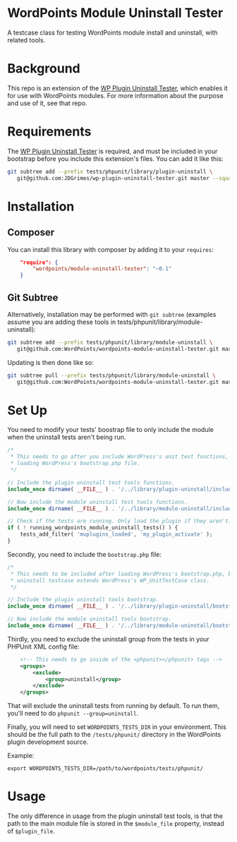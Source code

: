 WordPoints Module Uninstall Tester
==========================

A testcase class for testing WordPoints module install and uninstall, with related
tools.

# Background #

This repo is an extension of the [WP Plugin Uninstall
Tester](https://github.com/JDGrimes/wp-plugin-uninstall-tester), which enables it for
use with WordPoints modules. For more information about the purpose and use of it,
see that repo.

# Requirements #

The [WP Plugin Uninstall
Tester](https://github.com/JDGrimes/wp-plugin-uninstall-tester) is required, and must
be included in your bootstrap before you include this extension's files. You can add
it like this:

```bash
git subtree add --prefix tests/phpunit/library/plugin-uninstall \
   git@github.com:JDGrimes/wp-plugin-uninstall-tester.git master --squash
```

# Installation #

## Composer ##
You can install this library with composer by adding it to your `requires`:

```json
    "require": {
        "wordpoints/module-uninstall-tester": "~0.1"
    }
```

## Git Subtree ##
Alternatively, installation may be performed with `git subtree` (examples assume you
are adding these tools in tests/phpunit/library/module-uninstall):

```bash
git subtree add --prefix tests/phpunit/library/module-uninstall \
   git@github.com:WordPoints/wordpoints-module-uninstall-tester.git master --squash
```

Updating is then done like so:

```bash
git subtree pull --prefix tests/phpunit/library/module-uninstall \
   git@github.com:WordPoints/wordpoints-module-uninstall-tester.git master --squash
```

# Set Up #

You need to modify your tests' boostrap file to only include the module when the
uninstall tests aren't being run.

```php
/*
 * This needs to go after you include WordPress's unit test functions, but before
 * loading WordPress's bootstrap.php file.
 */

// Include the plugin uninstall test tools functions.
include_once dirname( __FILE__ ) . '/../library/plugin-uninstall/includes/functions.php';

// Now include the module uninstall test tools functions.
include_once dirname( __FILE__ ) . '/../library/module-uninstall/includes/functions.php';

// Check if the tests are running. Only load the plugin if they aren't.
if ( ! running_wordpoints_module_uninstall_tests() ) {
    tests_add_filter( 'muplugins_loaded', 'my_plugin_activate' );
}
```

Secondly, you need to include the `bootstrap.php` file:

```php
/*
 * This needs to be included after loading WordPress's bootstrap.php, because the
 * uninstall testcase extends WordPress's WP_UnitTestCase class.
 */

// Include the plugin uninstall tools bootstrap.
include_once dirname( __FILE__ ) . '/../library/plugin-uninstall/bootstrap.php';

// Now include the module uninstall tools bootstrap.
include_once dirname( __FILE__ ) . '/../library/module-uninstall/bootstrap.php';
```

Thirdly, you need to exclude the uninstall group from the tests in your PHPUnit XML
config file:

```xml
    <!-- This needs to go inside of the <phpunit></phpunit> tags -->
    <groups>
        <exclude>
            <group>uninstall</group>
        </exclude>
    </groups>
```

That will exclude the uninstall tests from running by default. To run them, you'll
need to do `phpunit --group=uninstall`.

Finally, you will need to set `WORDPOINTS_TESTS_DIR` in your environment. This should
be the full path to the `/tests/phpunit/` directory in the WordPoints plugin
development source.

Example:

`export WORDPOINTS_TESTS_DIR=/path/to/wordpoints/tests/phpunit/`

# Usage #

The only difference in usage from the plugin uninstall test tools, is that the path
to the main module file is stored in the `$module_file` property, instead
of `$plugin_file`.
